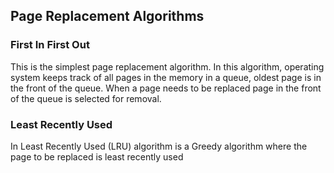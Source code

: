 ## Page Replacement Algorithms

### First In First Out
This is the simplest page replacement algorithm. In this algorithm, operating system keeps track of all pages in the memory in a queue, oldest page is in the front of the queue. When a page needs to be replaced page in the front of the queue is selected for removal.
### Least Recently Used
In Least Recently Used (LRU) algorithm is a Greedy algorithm where the page to be replaced is least recently used
